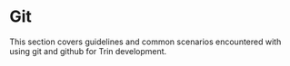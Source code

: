 # Git

This section covers guidelines and common scenarios encountered with
using git and github for Trin development.
